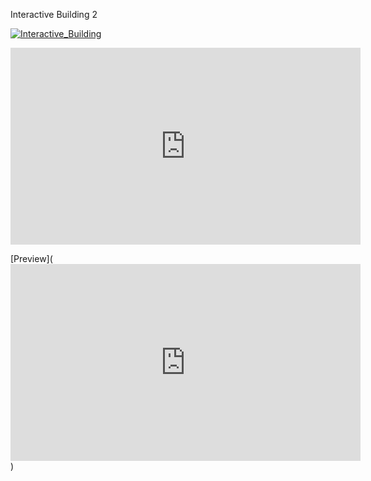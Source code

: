 Interactive Building 2

[![Interactive_Building](https://i9.ytimg.com/vi_webp/vzU5Qb_JKVE/mqdefault.webp?time=1613116800000&sqp=CIDrmIEG&rs=AOn4CLAglurz5buHLNgJTWbz_2kcIgrpQA)](https://www.youtube.com/watch?v=vzU5Qb_JKVE "Interactive Building - Final")

<iframe width="560" height="315" src="https://www.youtube.com/embed/vzU5Qb_JKVE" frameborder="0" allow="accelerometer; autoplay; clipboard-write; encrypted-media; gyroscope; picture-in-picture" allowfullscreen></iframe>

[Preview](<iframe width="560" height="315" src="https://www.youtube.com/embed/vzU5Qb_JKVE" frameborder="0" allow="accelerometer; autoplay; clipboard-write; encrypted-media; gyroscope; picture-in-picture" allowfullscreen></iframe>)
